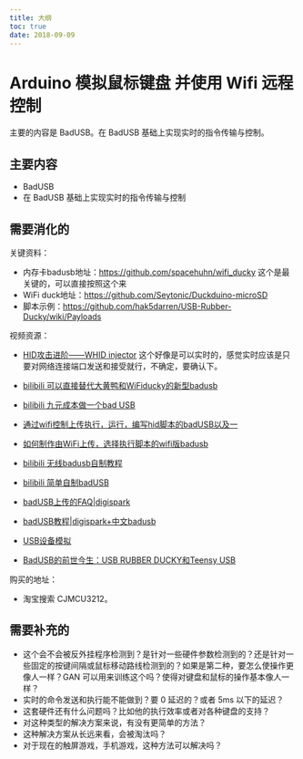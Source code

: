 ```yaml
---
title: 大纲
toc: true
date: 2018-09-09
---
```

# Arduino 模拟鼠标键盘 并使用 Wifi 远程控制

主要的内容是 BadUSB。在 BadUSB 基础上实现实时的指令传输与控制。

## 主要内容

- BadUSB
- 在 BadUSB 基础上实现实时的指令传输与控制


## 需要消化的


关键资料：

- 内存卡badusb地址：https://github.com/spacehuhn/wifi_ducky 这个是最关键的，可以直接按照这个来
- WiFi duck地址：https://github.com/Seytonic/Duckduino-microSD
- 脚本示例：https://github.com/hak5darren/USB-Rubber-Ducky/wiki/Payloads

视频资源：


- [HID攻击进阶——WHID injector](https://www.jianshu.com/p/6b33cdf132f2) 这个好像是可以实时的，感觉实时应该是只要对网络连接端口发送和接受就行，不确定，要确认下。
- [bilibili 可以直接替代大黄鸭和WiFiducky的新型badusb](https://www.bilibili.com/video/av22645681?share_medium=android&share_source=copy_link&bbid=412CDCBD-C7D7-47FF-ABCA-3C6C679390CA21567infoc&ts=1524876556158)
- [bilibili 九元成本做一个bad USB](https://www.bilibili.com/video/av20732981)
- [通过wifi控制上传执行，运行，编写hid脚本的badUSB以及一](https://www.bilibili.com/video/av21445801)
- [如何制作由WiFi上传，选择执行脚本的wifi版badusb](https://www.bilibili.com/read/cv370491)
- [bilibili 无线badusb自制教程](https://www.bilibili.com/video/av19156601)
- [bilibili 简单自制badUSB](https://www.bilibili.com/video/av18085045)
- [badUSB上传的FAQ|digispark](https://www.bilibili.com/video/av21518392?spm_id_from=333.338.__bofqi.38)
- [badUSB教程|digispark+中文badusb](https://www.bilibili.com/video/av21477030?spm_id_from=333.338.__bofqi.42)

- [USB设备模拟](https://www.arduino.cn/thread-81595-1-1.html)

- [BadUSB的前世今生：USB RUBBER DUCKY和Teensy USB](https://blog.csdn.net/ctonegao/article/details/49406763)

购买的地址：

- 淘宝搜索 CJMCU3212。

## 需要补充的


- 这个会不会被反外挂程序检测到？是针对一些硬件参数检测到的？还是针对一些固定的按键间隔或鼠标移动路线检测到的？如果是第二种，要怎么使操作更像人一样？GAN 可以用来训练这个吗？使得对键盘和鼠标的操作基本像人一样？
- 实时的命令发送和执行能不能做到？要 0 延迟的？或者 5ms 以下的延迟？
- 这套硬件还有什么问题吗？比如他的执行效率或者对各种键盘的支持？
- 对这种类型的解决方案来说，有没有更简单的方法？
- 这种解决方案从长远来看，会被淘汰吗？
- 对于现在的触屏游戏，手机游戏，这种方法可以解决吗？
